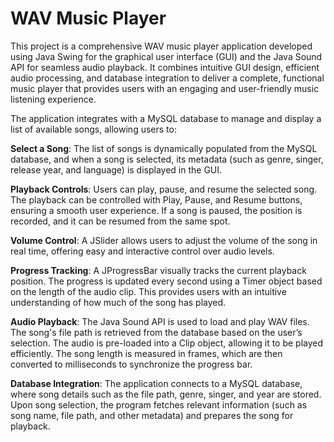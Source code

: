 # **WAV Music Player**

This project is a comprehensive WAV music player application developed using Java Swing for the graphical user interface (GUI) and the Java Sound API for seamless audio playback. It combines intuitive GUI design, efficient audio processing, and database integration to deliver a complete, functional music player that provides users with an engaging and user-friendly music listening experience.

The application integrates with a MySQL database to manage and display a list of available songs, allowing users to:

**Select a Song**: The list of songs is dynamically populated from the MySQL database, and when a song is selected, its metadata (such as genre, singer, release year, and language) is displayed in the GUI.

**Playback Controls**: Users can play, pause, and resume the selected song. The playback can be controlled with Play, Pause, and Resume buttons, ensuring a smooth user experience. If a song is paused, the position is recorded, and it can be resumed from the same spot.

**Volume Control**: A JSlider allows users to adjust the volume of the song in real time, offering easy and interactive control over audio levels.

**Progress Tracking**: A JProgressBar visually tracks the current playback position. The progress is updated every second using a Timer object based on the length of the audio clip. This provides users with an intuitive understanding of how much of the song has played.

**Audio Playback**: The Java Sound API is used to load and play WAV files. The song's file path is retrieved from the database based on the user’s selection. The audio is pre-loaded into a Clip object, allowing it to be played efficiently. The song length is measured in frames, which are then converted to milliseconds to synchronize the progress bar.

**Database Integration**: The application connects to a MySQL database, where song details such as the file path, genre, singer, and year are stored. Upon song selection, the program fetches relevant information (such as song name, file path, and other metadata) and prepares the song for playback.

